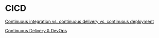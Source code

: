 # CICD

[Continuous integration vs. continuous delivery vs. continuous deployment](https://www.atlassian.com/continuous-delivery/principles/continuous-integration-vs-delivery-vs-deployment)

[Continuous Delivery & DevOps](https://www.coursera.org/learn/uva-darden-continous-delivery-devops/home/welcome)
